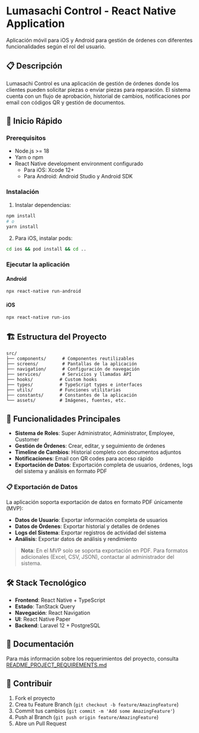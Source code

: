 # Lumasachi Control - React Native Application

Aplicación móvil para iOS y Android para gestión de órdenes con diferentes funcionalidades según el rol del usuario.

## 📋 Descripción

Lumasachi Control es una aplicación de gestión de órdenes donde los clientes pueden solicitar piezas o enviar piezas para reparación. El sistema cuenta con un flujo de aprobación, historial de cambios, notificaciones por email con códigos QR y gestión de documentos.

## 🚀 Inicio Rápido

### Prerequisitos

- Node.js >= 18
- Yarn o npm
- React Native development environment configurado
  - Para iOS: Xcode 12+
  - Para Android: Android Studio y Android SDK

### Instalación

1. Instalar dependencias:
```bash
npm install
# o
yarn install
```

2. Para iOS, instalar pods:
```bash
cd ios && pod install && cd ..
```

### Ejecutar la aplicación

#### Android
```bash
npx react-native run-android
```

#### iOS
```bash
npx react-native run-ios
```

## 🏗️ Estructura del Proyecto

```
src/
├── components/      # Componentes reutilizables
├── screens/         # Pantallas de la aplicación
├── navigation/      # Configuración de navegación
├── services/        # Servicios y llamadas API
├── hooks/          # Custom hooks
├── types/          # TypeScript types e interfaces
├── utils/          # Funciones utilitarias
├── constants/      # Constantes de la aplicación
└── assets/         # Imágenes, fuentes, etc.
```

## 📱 Funcionalidades Principales

- **Sistema de Roles**: Super Administrator, Administrator, Employee, Customer
- **Gestión de Órdenes**: Crear, editar, y seguimiento de órdenes
- **Timeline de Cambios**: Historial completo con documentos adjuntos
- **Notificaciones**: Email con QR codes para acceso rápido
- **Exportación de Datos**: Exportación completa de usuarios, órdenes, logs del sistema y análisis en formato PDF

### 📋 Exportación de Datos

La aplicación soporta exportación de datos en formato PDF únicamente (MVP):

- **Datos de Usuario**: Exportar información completa de usuarios
- **Datos de Órdenes**: Exportar historial y detalles de órdenes
- **Logs del Sistema**: Exportar registros de actividad del sistema
- **Análisis**: Exportar datos de análisis y rendimiento

> **Nota**: En el MVP solo se soporta exportación en PDF. Para formatos adicionales (Excel, CSV, JSON), contactar al administrador del sistema.

## 🛠️ Stack Tecnológico

- **Frontend**: React Native + TypeScript
- **Estado**: TanStack Query
- **Navegación**: React Navigation
- **UI**: React Native Paper
- **Backend**: Laravel 12 + PostgreSQL

## 📖 Documentación

Para más información sobre los requerimientos del proyecto, consulta [README_PROJECT_REQUIREMENTS.md](README_PROJECT_REQUIREMENTS.md)

## 🤝 Contribuir

1. Fork el proyecto
2. Crea tu Feature Branch (`git checkout -b feature/AmazingFeature`)
3. Commit tus cambios (`git commit -m 'Add some AmazingFeature'`)
4. Push al Branch (`git push origin feature/AmazingFeature`)
5. Abre un Pull Request